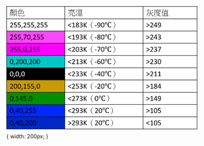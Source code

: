 ![image](https://github.com/hochinchang/2022PythonCourse/blob/main/Lesson6/colartable.png){ width: 200px; }
